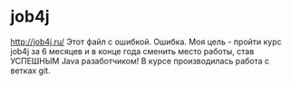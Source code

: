 # job4j
http://job4j.ru/
Этот файл с ошибкой. Ошибка.
Моя цель - пройти курс job4j за 6 месяцев и в конце года сменить место работы, став УСПЕШНЫМ Java разаботчиком!
В курсе производилась работа с ветках git.
